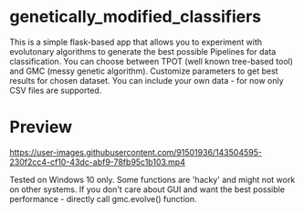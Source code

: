 # genetically_modified_classifiers
This is a simple flask-based app that allows you to experiment with evolutonary algorithms to generate the best possible Pipelines for data classification. You can choose between TPOT (well known tree-based tool) and GMC (messy genetic algorithm).
Customize parameters to get best results for chosen dataset. You can include your own data - for now only CSV files are supported.

# Preview
https://user-images.githubusercontent.com/91501936/143504595-230f2cc4-cf10-43dc-abf9-78fb95c1b103.mp4






Tested on Windows 10 only. Some functions are 'hacky' and might not work on other systems.
If you don't care about GUI and want the best possible performance - directly call gmc.evolve() function.
